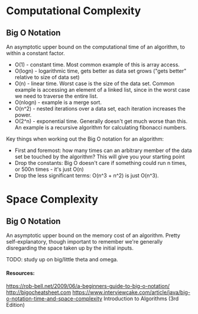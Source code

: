# Computational Complexity

## Big O Notation
An asymptotic upper bound on the computational time of an algorithm, to within a constant factor.

* O(1) - constant time. Most common example of this is array access.
* O(logn) - logarithmic time, gets better as data set grows ("gets better" relative to size of data set)
* O(n) - linear time. Worst case is the size of the data set. Common example is accessing an element of a linked list, since in the worst case we need to traverse the entire list.
* O(nlogn) - example is a merge sort.
* O(n^2) - nested iterations over a data set, each iteration increases the power.
* O(2^n) - exponential time. Generally doesn't get much worse than this. An example is a recursive algorithm for calculating fibonacci numbers.

Key things when working out the Big O notation for an algorithm:
* First and foremost: how many times can an arbitrary member of the data set be touched by the algorithm? This will give you your starting point
* Drop the constants: Big O doesn't care if something could run n times, or 500n times - it's just O(n)
* Drop the less significant terms: O(n^3 + n^2) is just O(n^3).

# Space Complexity

## Big O Notation
An asymptotic upper bound on the memory cost of an algorithm. Pretty self-explanatory, though important to remember we're generally disregarding the space taken up by the initial inputs.




TODO: study up on big/little theta and omega.




#### Resources:
https://rob-bell.net/2009/06/a-beginners-guide-to-big-o-notation/
http://bigocheatsheet.com
https://www.interviewcake.com/article/java/big-o-notation-time-and-space-complexity
Introduction to Algorithms (3rd Edition)
